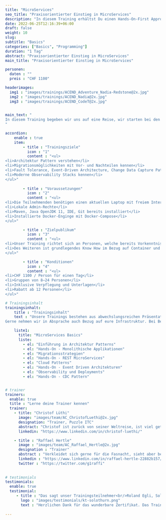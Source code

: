 ```yaml
---
title: "MicroServices"
seo_title: "Praxisorientierter Einstieg in MicroServices"
description: "In diesem Training erhältst Du einen Hands-On-First Approach für dein Einstieg und Ueberblick in die Welt der MicroServices."
date: 2022-06-25T12:16:39+06:00
draft: false
weight: 10
slug: 
subtitle: "Basics"
categories: ["Basics", "Programming"]
duration: "1 Tag"
abstract: "Praxisorientierter Einstieg in MicroServices"
main_title: "Praxisorientierter Einstieg in MicroServices"

personen: 
  daten : ""
  preis : "CHF 1100"

headerimages:
  img1 : "images/trainings/ACEND_Adventure_Nadia-Redstone@2x.jpg"
  img2 : "images/trainings/ACEND_Nadia@2x.jpg"
  img3 : "images/trainings/ACEND_CodeT@2x.jpg"
  

main_text: "
In diesem Training begeben wir uns auf eine Reise, wir starten bei den monolithischen Architekturen und tauchen gemeinsam ein in die Welt der MicroServices. Mit einem Hands-On-First Approach werden diverse Herangehensweisen mitsamt ihren Opportunitäten, Gefahren und auch Best Practices aufgezeigt. Nach der Reise sind für uns alle Begriffe wie MicroServices, Event-Driven Architectures, Observability, Fault Tolerance etc. keine Fremdwörter mehr!
"

accordion:
    enable : true
    item:
        - title : "Trainingsziele"
          icon : "1"
          content : "<ul>
<li>Architektur Pattern verstehen</li>
<li>Migrationsmöglichkeiten mit Vor- und Nachteilen kennen</li>
<li>Fault Tolerance, Event-Driven Architecture, Change Data Capture Pattern kennenlernen und verstehen</li>
<li>Moderne Observability Stacks kennen</li>
</ul>"
 
        - title : "Voraussetzungen"
          icon : "2"
          content : "<ul>
<li>Die Teilnehmenden benötigen einen aktuellen Laptop mit freiem Internetzugang</li>
<li>Lokale Admin-Rechte</li>
<li>Maven, Java OpenJDK 11, IDE, Git bereits installiert</li>
<li>Installierte Docker-Enginge mit Docker-Compose</li>
</ul>"

        - title : "Zielpublikum"
          icon : "3"
          content : "<ul>
<li>Unser Training richtet sich an Personen, welche bereits Vorkenntnisse im Bereich der Java Softwareentwicklung und Architektur besitzen</li>
<li>Des Weiteren ist grundlegendes Know How im Bezug auf Container und Container Plattformen von Vorteil</li>
</ul>"

        - title : "Konditionen"
          icon : "4"
          content : "<ul>
<li>CHF 1100 / Person für einen Tag</li>
<li>Gruppen von 8–24 Personen</li>
<li>Inklusive Verpflegung und Unterlagen</li>
<li>Rabatt ab 12 Personen</li>
</ul>"

# Trainingsinhalt
trainingsinhalt: 
    title : "Trainingsinhalt"
    text : "Unsere Trainings bestehen aus abwechslungsreichen Präsentationen und hands-on Labs, um deren Inhalt auf spannende Art und Weise zu uebermitteln.<br/>
Gerne nehmen wir in Absprache auch Bezug auf eure Infrastruktur. Bei Bedarf für weitere Inhalte können wir auf euren Wunsch hin Anpassungen vornehmen."

    liste1:
      title: "MicroServices Basics"
      liste:
        - el: "Einführung in Architektur Patterns"
        - el: "Hands-On - Monolithische Applikationen"
        - el: "Migrationsstrategien"
        - el: "Hands-On - REST MicroServices"
        - el: "Cloud Patterns"
        - el: "Hands-On - Event Driven Architekturen"
        - el: "Observability und Deployments"
        - el: "Hands-On - CDC Pattern"


# trainer
trainers:
  enable: true
  title : "Lerne deine Trainer kennen"
  trainer:
    - title: "Christof Lüthi"
      image: "images/team/AC_ChristofLuethi@2x.jpg"
      designation: "Trainer, Puzzle ITC"
      abstract: "Christof ist zurück von seiner Weltreise, ist viel getaucht und hat unterschiedliche Kulturen kennengelernt. Mit frischem Geist und Neugier ist er nun auf Entdeckungsreise in der Cloud Native Welt."
      linkedin: "https://www.linkedin.com/in/christof-luethi/"    

    - title : "Raffael Hertle"
      image : "images/team/AC_Raffael_Hertle@2x.jpg"
      designation : "Trainer"
      abstract : "Verkleidet sich gerne für die Fasnacht, sieht aber bei den Cloud Native Technologien gerne hinter die Masken"
      linkedin : "https://www.linkedin.com/in/raffael-hertle-22882b157/"
      twitter : "https://twitter.com/g1raffi"
      
      
# testimonials
testimonials:
  enable: true
  testimonial:
     - title : "Das sagt unser Trainingsteilnehmer<br/>Roland Egli, Solothurn"
       logo : "images/testimonials/kt-solothurn.png"
       text : "Herzlichen Dank für das wunderbare Zertifikat. Das Training war sehr lernreich und der Austausch mit den anderen Trainees empfand ich als sehr wertvoll. Toll organisiert."
      
---
```

